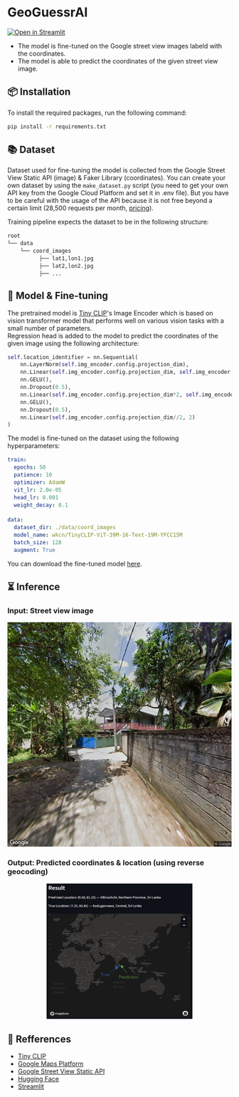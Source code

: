 # GeoGuessrAI
[![Open in Streamlit](https://static.streamlit.io/badges/streamlit_badge_black_white.svg)](https://geoguessr-ai.streamlit.app/)

- The model is fine-tuned on the Google street view images labeld with the coordinates.
- The model is able to predict the coordinates of the given street view image.

## 📦 Installation
To install the required packages, run the following command:
```bash
pip install -r requirements.txt
```

## 📚 Dataset
Dataset used for fine-tuning the model is collected from the Google Street View Static API (image) & Faker Library (coordinates).
You can create your own dataset by using the `make_dataset.py` script (you need to get your own API key from the Google Cloud Platform and set it in .env file).
But you have to be careful with the usage of the API because it is not free beyond a certain limit (28,500 requests per month, [pricing](https://mapsplatform.google.com/intl/en/pricing/)).

Training pipeline expects the dataset to be in the following structure:
```bash
root
└── data
    └── coord_images
          ├── lat1,lon1.jpg
          ├── lat2,lon2.jpg
          ├── ...
```



## 🤖 Model & Fine-tuning
The pretrained model is [Tiny CLIP](https://huggingface.co/wkcn/TinyCLIP-ViT-39M-16-Text-19M-YFCC15M)'s Image Encoder which is based on vision transformer model that performs well on various vision tasks with a small number of parameters.  
Regression head is added to the model to predict the coordinates of the given image using the following architecture:
```python
self.location_identifier = nn.Sequential(
    nn.LayerNorm(self.img_encoder.config.projection_dim),
    nn.Linear(self.img_encoder.config.projection_dim, self.img_encoder.config.projection_dim*2),
    nn.GELU(),
    nn.Dropout(0.5),
    nn.Linear(self.img_encoder.config.projection_dim*2, self.img_encoder.config.projection_dim//2),
    nn.GELU(),
    nn.Dropout(0.5),
    nn.Linear(self.img_encoder.config.projection_dim//2, 2)
)
```

The model is fine-tuned on the dataset using the following hyperparameters:
```yaml
train:
  epochs: 50
  patience: 10
  optimizer: AdamW
  vit_lr: 2.0e-05
  head_lr: 0.001
  weight_decay: 0.1

data:
  dataset_dir: ./data/coord_images
  model_name: wkcn/TinyCLIP-ViT-39M-16-Text-19M-YFCC15M
  batch_size: 128
  augment: True
```

You can download the fine-tuned model [here](https://huggingface.co/yosshstd/GeoGuessrAI/tree/main).

## ⏳️ Inference

### Input: Street view image

<p align="center">
  <img src="test_data/coord_images_test/7.25202,80.45259.jpg" alt="probs">
</p>

### Output: Predicted coordinates & location (using reverse geocoding)

<p align="center">
  <img src="result.jpg" alt="probs" width="65%" height="65%">
</p>

## 📝 Refferences
- [Tiny CLIP](https://openaccess.thecvf.com/content/ICCV2023/html/Wu_TinyCLIP_CLIP_Distillation_via_Affinity_Mimicking_and_Weight_Inheritance_ICCV_2023_paper.html)
- [Google Maps Platform](https://mapsplatform.google.com/)
- [Google Street View Static API](https://developers.google.com/maps/documentation/streetview/overview)
- [Hugging Face](https://huggingface.co/)
- [Streamlit](https://streamlit.io/)